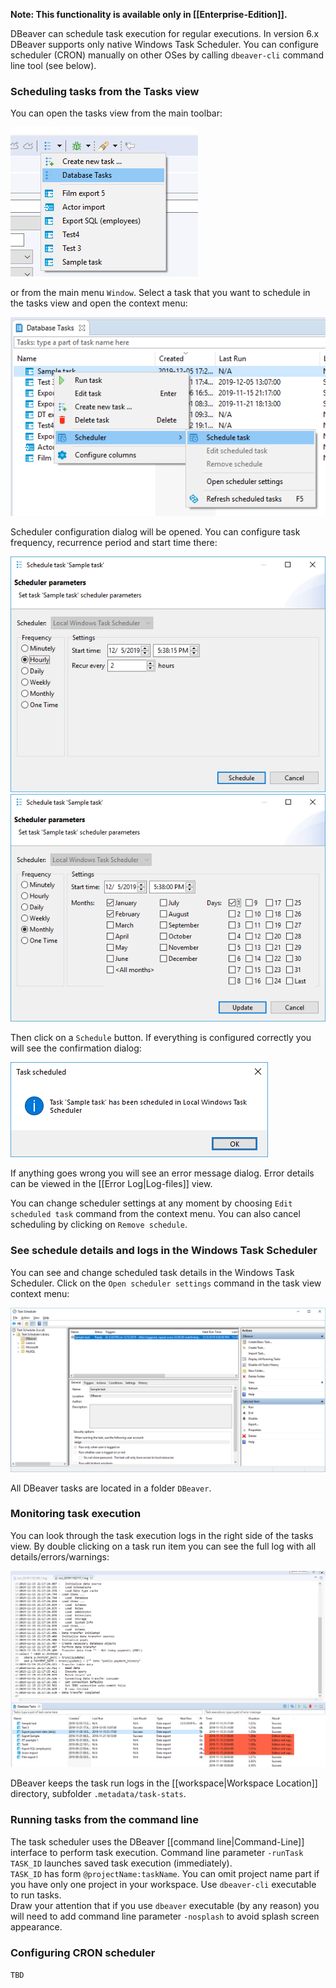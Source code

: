 **Note: This functionality is available only in [[Enterprise-Edition]].**

DBeaver can schedule task execution for regular executions.
In version 6.x DBeaver supports only native Windows Task Scheduler. You can configure scheduler (CRON) manually on other OSes by calling `dbeaver-cli` command line tool (see below).

### Scheduling tasks from the Tasks view
You can open the tasks view from the main toolbar:

![](images/ug/tools/task-main-toolbar.png)

or from the main menu `Window`.
Select a task that you want to schedule in the tasks view and open the context menu:

![](images/ug/tools/task-schedule-menu.png)

Scheduler configuration dialog will be opened. You can configure task frequency, recurrence period and start time there:

![](images/ug/tools/task-schedule-settings.png)
![](images/ug/tools/task-schedule-settings-monthly.png)

Then click on a `Schedule` button. If everything is configured correctly you will see the confirmation dialog:

![](images/ug/tools/task-schedule-success.png)

If anything goes wrong you will see an error message dialog. Error details can be viewed in the [[Error Log|Log-files]] view.

You can change scheduler settings at any moment by choosing `Edit scheduled task` command from the context menu. You can also cancel scheduling by clicking on `Remove schedule`.

### See schedule details and logs in the Windows Task Scheduler

You can see and change scheduled task details in the Windows Task Scheduler. Click on the `Open scheduler settings` command in the task view context menu:

![](images/ug/tools/task-schedule-windows-task-manager.png)

All DBeaver tasks are located in a folder `DBeaver`.

### Monitoring task execution

You can look through the task execution logs in the right side of the tasks view. By double clicking on a task run item you can see the full log with all details/errors/warnings:

![](images/ug/tools/task-run-logs.png)

DBeaver keeps the task run logs in the [[workspace|Workspace Location]] directory, subfolder `.metadata/task-stats`.

### Running tasks from the command line

The task scheduler uses the DBeaver [[command line|Command-Line]] interface to perform task execution. Command line parameter `-runTask TASK_ID` launches saved task execution (immediately).  
`TASK_ID` has form `@projectName:taskName`. You can omit project name part if you have only one project in your workspace.
Use `dbeaver-cli` executable to run tasks.  
Draw your attention that if you use `dbeaver` executable (by any reason) you will need to add command line parameter `-nosplash` to avoid splash screen appearance.

### Configuring CRON scheduler

`TBD`